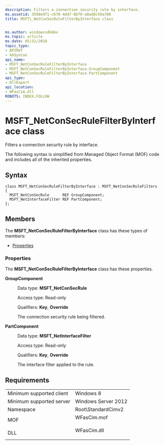 ```yaml
---
description: Filters a connection security rule by interface.
ms.assetid: 3598e9f1-c670-4d47-8bf0-a8ad8c59a780
title: MSFT\_NetConSecRuleFilterByInterface class


ms.author: windowssdkdev
ms.topic: article
ms.date: 05/31/2018
topic_type: 
- APIRef
- kbSyntax
api_name: 
- MSFT_NetConSecRuleFilterByInterface
- MSFT_NetConSecRuleFilterByInterface.GroupComponent
- MSFT_NetConSecRuleFilterByInterface.PartComponent
api_type: 
- DllExport
api_location: 
- WFasCim.dll
ROBOTS: INDEX,FOLLOW
---
```


# MSFT\_NetConSecRuleFilterByInterface class

Filters a connection security rule by interface.

The following syntax is simplified from Managed Object Format (MOF) code and includes all of the inherited properties.

## Syntax

``` syntax
class MSFT_NetConSecRuleFilterByInterface : MSFT_NetConSecRuleFilters
{
  MSFT_NetConSecRule      REF GroupComponent;
  MSFT_NetInterfaceFilter REF PartComponent;
};
```

## Members

The **MSFT\_NetConSecRuleFilterByInterface** class has these types of members:

-   [Properties](#properties)

### Properties

The **MSFT\_NetConSecRuleFilterByInterface** class has these properties.

<dl> <dt>

**GroupComponent**
</dt> <dd> <dl> <dt>

Data type: **MSFT\_NetConSecRule**
</dt> <dt>

Access type: Read-only
</dt> <dt>

Qualifiers: **Key**, **Override**
</dt> </dl>

The connection security rule being filtered.

</dd> <dt>

**PartComponent**
</dt> <dd> <dl> <dt>

Data type: **MSFT\_NetInterfaceFilter**
</dt> <dt>

Access type: Read-only
</dt> <dt>

Qualifiers: **Key**, **Override**
</dt> </dl>

The interface filter applied to the rule.

</dd> </dl>

## Requirements



|                                     |                                                                                        |
|-------------------------------------|----------------------------------------------------------------------------------------|
| Minimum supported client<br/> | Windows 8<br/>                                                                   |
| Minimum supported server<br/> | Windows Server 2012<br/>                                                         |
| Namespace<br/>                | Root\\StandardCimv2<br/>                                                         |
| MOF<br/>                      | <dl> <dt>WFasCim.mof</dt> </dl> |
| DLL<br/>                      | <dl> <dt>WFasCim.dll</dt> </dl> |



 

 




